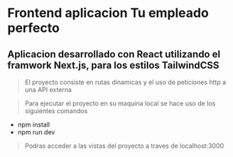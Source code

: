 # Frontend aplicacion Tu empleado perfecto
## Aplicacion desarrollado con React utilizando el framwork Next.js, para los estilos TailwindCSS

> El proyecto consiste en rutas dinamicas y el uso de peticiones http a una API externa

> Para ejecutar el proyecto en su maquina local se hace uso de los siguientes comandos
* npm install
* npm run dev

> Podras acceder a las vistas del proyecto a traves de localhost:3000
